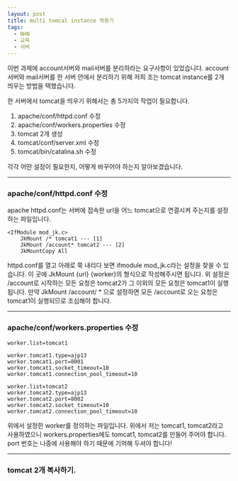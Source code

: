 ```yaml
---
layout: post
title: multi tomcal instance 적용기
tags:
  - NHN
  - 교육
  - 서버
---
```

이번 과제에 account서버와 mail서버를 분리하라는 요구사항이 있었습니다.
account 서버와 mail서버를 한 서버 안에서 분리하기 위해 저희 조는 tomcat instance를 2개 띄우는 방법을 택했습니다.

한 서버에서 tomcat을 띄우기 위해서는 총 5가지의 작업이 필요합니다.

1. apache/conf/httpd.conf 수정
1. apache/conf/workers.properties 수정
1. tomcat 2개 생성
1. tomcat/conf/server.xml 수정
1. tomcat/bin/catalina.sh 수정

각각 어떤 설정이 필요한지, 어떻게 바꾸어야 하는지 알아보겠습니다.

---

### apache/conf/httpd.conf 수정
apache httpd.conf는 서버에 접속한 url을 어느 tomcat으로 연결시켜 주는지를 설정하는 파일입니다.

```
<IfModule mod_jk.c>
    JkMount /* tomcat1 --- [1]
    JkMount /account* tomcat2 --- [2]
    JkMountCopy All
```
httpd.conf를 열고 아래로 쭉 내리다 보면 ifmodule mod_jk.c라는 설정을 찾을 수 있습니다.
이 곳에 JkMount {url} {worker}의 형식으로 작성해주시면 됩니다.
위 설정은 /account로 시작하는 모든 요청은 tomcat2가 그 이외의 모든 요청은 tomcat1이 실행됩니다.
만약 JkMount /account/ * 으로 설정하면 모든 /account로 오는 요청은 tomcat1이 실행되므로 조심해야 합니다.

---

### apache/conf/workers.properties 수정

```
worker.list=tomcat1

worker.tomcat1.type=ajp13
worker.tomcat1.port=8001
worker.tomcat1.socket_timeout=10
worker.tomcat1.connection_pool_timeout=10

worker.list=tomcat2
worker.tomcat2.type=ajp13
worker.tomcat2.port=8002
worker.tomcat2.socket_timeout=10
worker.tomcat2.connection_pool_timeout=10
```

위에서 설정한 worker를 정의하는 파일입니다.
위에서 저는 tomcat1, tomcat2라고 사용하였으니 workers.properties에도 tomcat1, tomcat2를 만들어 주어야 합니다.
port 번호는 나중에 사용해야 하기 때문에 기억해 두셔야 합니다!

---

### tomcat 2개 복사하기.


